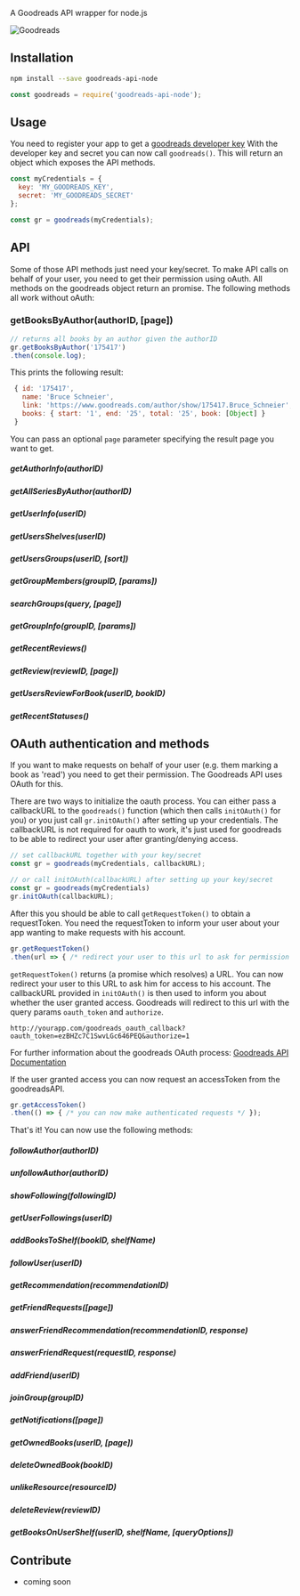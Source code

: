 A Goodreads API wrapper for node.js

![Goodreads](https://s.gr-assets.com/assets/press/thumbnail_logo-a0e66b2e27d2b52773b0ddab4e10ea4a.jpg)




## Installation

```bash
npm install --save goodreads-api-node
```
```js
const goodreads = require('goodreads-api-node');
```

## Usage

You need to register your app to get a [goodreads developer key](https://www.goodreads.com/api/keys)
With the developer key and secret you can now call `goodreads()`. This will return an object which exposes the API methods.

```js
const myCredentials = {
  key: 'MY_GOODREADS_KEY',
  secret: 'MY_GOODREADS_SECRET'
};

const gr = goodreads(myCredentials);
```
## API

Some of those API methods just need your key/secret. To make API calls on behalf of your user, you need to get their permission using oAuth. All methods on the goodreads object return an promise. The following methods all work without oAuth:

### getBooksByAuthor(authorID, [page])

```js
// returns all books by an author given the authorID
gr.getBooksByAuthor('175417')
.then(console.log);
```
This prints the following result:
```js
 { id: '175417',
   name: 'Bruce Schneier',
   link: 'https://www.goodreads.com/author/show/175417.Bruce_Schneier',
   books: { start: '1', end: '25', total: '25', book: [Object] }
 }
```
You can pass an optional `page` parameter specifying the result page you want to get.

##### getAuthorInfo(authorID) 

##### getAllSeriesByAuthor(authorID)

##### getUserInfo(userID)

##### getUsersShelves(userID)

##### getUsersGroups(userID, [sort])

##### getGroupMembers(groupID, [params])

##### searchGroups(query, [page])

##### getGroupInfo(groupID, [params])

##### getRecentReviews()

##### getReview(reviewID, [page])

##### getUsersReviewForBook(userID, bookID)

##### getRecentStatuses()



## OAuth authentication and methods

  If you want to make requests on behalf of your user (e.g. them marking a book as 'read') you need to get their permission.
  The Goodreads API uses OAuth for this.

  There are two ways to initialize the oauth process. 
  You can either pass a callbackURL to  the `goodreads()` function (which then calls `initOAuth()` for you) or you just call `gr.initOAuth()` after setting up your credentials. The callbackURL is not required for oauth to work, it's just used for goodreads to be able to redirect your user after granting/denying access.
  
  
  ```js
  // set callbackURL together with your key/secret
  const gr = goodreads(myCredentials, callbackURL);

  // or call initOAuth(callbackURL) after setting up your key/secret
  const gr = goodreads(myCredentials)
  gr.initOAuth(callbackURL);
  ```

  After this you should be able to call `getRequestToken()` to obtain a requestToken.
  You need the requestToken to inform your user about your app wanting to make requests with his account.

  ```js
  gr.getRequestToken()
  .then(url => { /* redirect your user to this url to ask for permission */ });
  ```
  `getRequestToken()` returns (a promise which resolves) a URL. You can now redirect your user to this URL to ask him for access to his account.
  The callbackURL provided in `initOAuth()` is then used to inform you about whether the user granted access.
  Goodreads will redirect to this url with the query params `oauth_token` and `authorize`.
  
  `http://yourapp.com/goodreads_oauth_callback?oauth_token=ezBHZc7C1SwvLGc646PEQ&authorize=1`

  For further information about the goodreads OAuth process: [Goodreads API Documentation](https://www.goodreads.com/api/documentation#oauth)
  

  If the user granted access you can now request an accessToken from the goodreadsAPI.
  
  ```js
  gr.getAccessToken()
  .then(() => { /* you can now make authenticated requests */ });
  ```
   
  That's it! You can now use the following methods:

##### followAuthor(authorID)

##### unfollowAuthor(authorID)

##### showFollowing(followingID)

##### getUserFollowings(userID)

##### addBooksToShelf(bookID, shelfName)

##### followUser(userID)

##### getRecommendation(recommendationID)

##### getFriendRequests([page])

##### answerFriendRecommendation(recommendationID, response)

##### answerFriendRequest(requestID, response)

##### addFriend(userID)

##### joinGroup(groupID)

##### getNotifications([page])

##### getOwnedBooks(userID, [page])

##### deleteOwnedBook(bookID)

##### unlikeResource(resourceID)

##### deleteReview(reviewID)

##### getBooksOnUserShelf(userID, shelfName, [queryOptions])
 

 
## Contribute

 - coming soon
